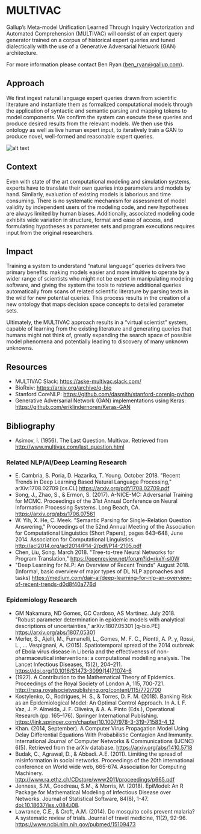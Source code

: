 # MULTIVAC
Gallup’s Meta-model Unification Learned Through Inquiry Vectorization and Automated Comprehension (MULTIVAC) will consist of an expert query generator trained on a corpus of historical expert queries and tuned dialectically with the use of a Generative Adversarial Network (GAN) architecture.

For more information please contact Ben Ryan (ben_ryan@gallup.com).

## Approach
We first ingest natural language expert queries drawn from scientific literature and instantiate them as formalized computational models through the application of syntactic and semantic parsing and mapping tokens to model components. We confirm the system can execute these queries and produce desired results from the relevant models. We then use this ontology as well as live human expert input, to iteratively train a GAN to produce novel, well-formed and reasonable expert queries.

![alt text](https://github.gallup.com/ben-ryan/multivac/blob/master/images/multivac_concept.png "MULTIVAC Concept Graphic")

## Context
Even with state of the art computational modeling and simulation systems, experts have to translate their own queries into parameters and models by hand. Similarly, evaluation of existing models is laborious and time consuming. There is no systematic mechanism for assessment of model validity by independent users of the modeling code, and new hypotheses are always limited by human biases. Additionally, associated modeling code exhibits wide variation in structure, format and ease of access, and formulating hypotheses as parameter sets and program executions requires input from the original researchers.

## Impact
Training a system to understand “natural language” queries delivers two primary benefits: making models easier and more intuitive to operate by a wider range of scientists who might not be expert in manipulating modeling software, and giving the system the tools to retrieve additional queries automatically from scans of related scientific literature by parsing texts in the wild for new potential queries. This process results in the creation of a new ontology that maps decision space concepts to detailed parameter sets.

Ultimately, the MULTIVAC approach results in a “virtual scientist” system, capable of learning from the existing literature and generating queries that humans might not think of, greatly expanding the search space of possible model phenomena and potentially leading to discovery of many unknown unknowns.

## Resources
- MULTIVAC Slack: https://aske-multivac.slack.com/
- BioRxiv: https://arxiv.org/archive/q-bio
- Stanford CoreNLP: https://github.com/dasmith/stanford-corenlp-python
- Generative Adversarial Network (GAN) implementations using Keras: https://github.com/eriklindernoren/Keras-GAN

## Bibliography
- Asimov, I. (1956). The Last Question. Multivax. Retrieved from http://www.multivax.com/last_question.html

### Related NLP/AI/Deep Learning Research
- E. Cambria, S. Poria, D. Hazarika, T. Young. October 2018. "Recent Trends in Deep Learning Based Natural Language Processing," arXiv:1708.02709 [cs.CL] https://arxiv.org/pdf/1708.02709.pdf
- Song, J., Zhao, S., & Ermon, S. (2017). A-NICE-MC: Adversarial Training for MCMC. Proceedings of the 31st Annual Conference on Neural Information Processing Systems. Long Beach, CA. https://arxiv.org/abs/1706.07561
- W. Yih, X. He, C. Meek. "Semantic Parsing for Single-Relation Question Answering," Proceedings of the 52nd Annual Meeting of the Association for Computational Linguistics (Short Papers), pages 643–648, June 2014. Association for Computational Linguistics. http://acl2014.org/acl2014/P14-2/pdf/P14-2105.pdf
- Chen, Liu, Song. March 2018. "Tree-to-tree Neural Networks for Program Translation," https://openreview.net/forum?id=rkxY-sl0W
- "Deep Learning for NLP: An Overview of Recent Trends" August 2018. (Informal, basic overview of major types of DL NLP approaches and tasks) https://medium.com/dair-ai/deep-learning-for-nlp-an-overview-of-recent-trends-d0d8f40a776d

### Epidemiology Research
- GM Nakamura, ND Gomes, GC Cardoso, AS Martinez. July 2018. "Robust parameter determination in epidemic models with analytical descriptions of uncertainties," arXiv:1807.05301 [q-bio.PE] https://arxiv.org/abs/1807.05301
- Merler, S., Ajelli, M., Fumanelli, L., Gomes, M. F. C., Piontti, A. P. y, Rossi, L., … Vespignani, A. (2015). Spatiotemporal spread of the 2014 outbreak of Ebola virus disease in Liberia and the effectiveness of non-pharmaceutical interventions: a computational modelling analysis. The Lancet Infectious Diseases, 15(2), 204–211. https://doi.org/10.1016/S1473-3099(14)71074-6
- (1927). A Contribution to the Mathematical Theory of Epidemics. Proceedings of the Royal Society of London A, 115, 700-721. http://rspa.royalsocietypublishing.org/content/115/772/700
- Kostylenko, O., Rodrigues, H. S., & Torres, D. F. M. (2018). Banking Risk as an Epidemiological Model: An Optimal Control Approach. In A. I. F. Vaz, J. P. Almeida, J. F. Oliveira, & A. A. Pinto (Eds.), Operational Research (pp. 165–176). Springer International Publishing. https://link.springer.com/chapter/10.1007/978-3-319-71583-4_12
- Khan. (2014, September). A Computer Virus Propagation Model Using Delay Differential Equations With Probabilistic Contagion And Immunity. International Journal of Computer Networks & Communications (IJCNC) 6(5). Retrieved from the arXiv database. https://arxiv.org/abs/1410.5718
- Budak, C., Agrawal, D., & Abbadi. A.E. (2011). Limiting the spread of misinformation in social networks. Proceedings of the 20th international conference on World wide web, 665-674. Association for Computing Machinery. http://www.ra.ethz.ch/CDstore/www2011/proceedings/p665.pdf
- Jenness, S.M., Goodreau, S.M., & Morris, M. (2018). EpiModel: An R Package for Mathematical Modeling of Infectious Disease over Networks. Journal of Statistical Software, 84(8), 1-47. <doi:10.18637/jss.v084.i08>.
- Lawrance, C.E., & Croft, A.M. (2014). Do mosquito coils prevent malaria? A systematic review of trials. Journal of travel medicine, 11(2), 92-96. https://www.ncbi.nlm.nih.gov/pubmed/15109473
